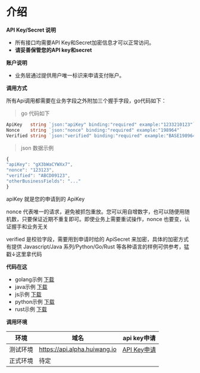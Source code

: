 # 介绍

**API Key/Secret 说明**

- 所有接口均需要API Key和Secret加密信息才可以正常访问。
- **请妥善保管您的API key和secret**

**账户说明**

- 业务层通过提供用户唯一标识来申请支付账户。

**调用方式**

所有Api调用都需要在业务字段之外附加三个握手字段，go代码如下：

> go 代码如下

```go
ApiKey   string `json:"apiKey" binding:"required" example:"1233210123"`
Nonce    string `json:"nonce" binding:"required" example:"198964"`
Verified string `json:"verified" binding:"required" example:"BASE198964"`
```

> json 数据示例

```javascript
{
"apiKey": "gX3bWaCYWXx7",
"nonce": "123123",
"verified": "ABCD09123",
"otherBusinessFields": "..."
}
```

apiKey 就是您的申请到的 ApiKey

nonce 代表唯一的请求，避免被抓包重放。您可以用自增数字，也可以随便用随机数，只要保证近期不重复即可。即使业务上需要重试操作，nonce 也要变，认证握手和业务无关

verified 是校验字段，需要用到申请时给的 ApiSecret 来加密，具体的加密方式有提供 Javascript/Java 系列/Python/Go/Rust 等各种语言的样例可供参考，猛戳↓这里拿代码

**代码在这**

- golang示例 [下载](https://hwwallet.s3.ap-northeast-1.amazonaws.com/v1/api_demo/demo_go.zip)
- java示例 [下载](https://hwwallet.s3.ap-northeast-1.amazonaws.com/v1/api_demo/demo_jvm.zip)
- js示例 [下载](https://hwwallet.s3.ap-northeast-1.amazonaws.com/v1/api_demo/demo_js.zip)
- python示例 [下载](https://hwwallet.s3.ap-northeast-1.amazonaws.com/v1/api_demo/demo_py.zip)
- rust示例 [下载](https://hwwallet.s3.ap-northeast-1.amazonaws.com/v1/api_demo/demo_rs.zip)

**调用环境**

| **环境**      | **域名** | **api key申请** |
|-------------|--------|---------------|
| 测试环境 | https://api.alpha.huiwang.io   | <a href="https://t.me/+1VFnuoY1dfs0ZWRl" target="_blank">API Key申请</a>|
| 正式环境   | 待定   |               |
